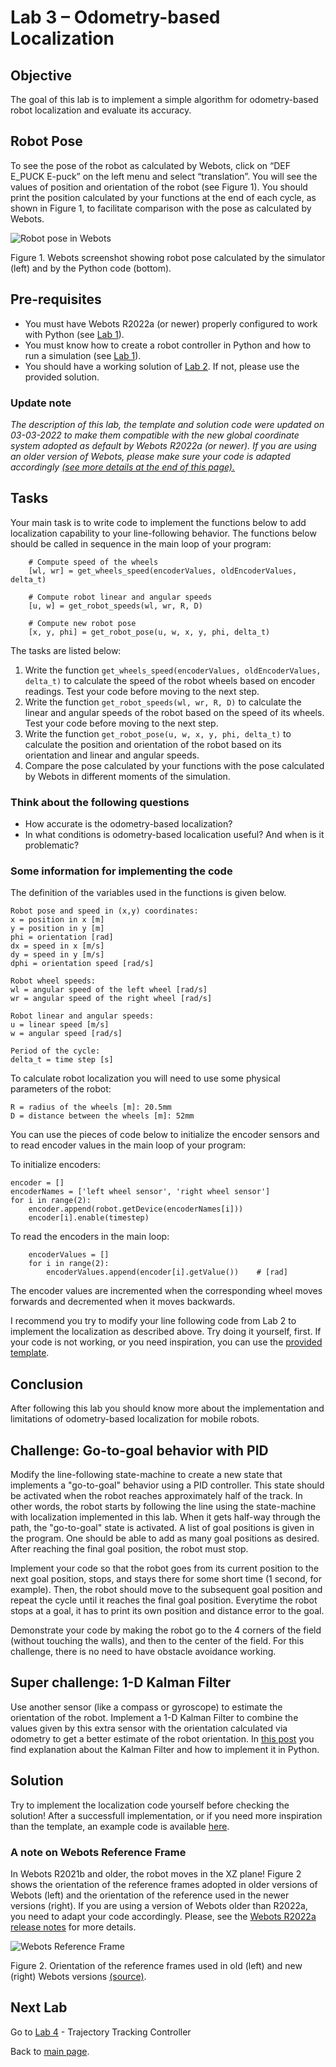 # Lab 3 – Odometry-based Localization

## Objective
The goal of this lab is to implement a simple algorithm for odometry-based robot localization and evaluate its accuracy.

## Robot Pose
To see the pose of the robot as calculated by Webots, click on “DEF E_PUCK E-puck” on the left menu and select “translation”. You will see the values of position and orientation of the robot (see Figure 1). You should print the position calculated by your functions at the end of each cycle, as shown in Figure 1, to facilitate comparison with the pose as calculated by Webots.

![Robot pose in Webots](../Lab3/Webots_robot_pose.png)

Figure 1. Webots screenshot showing robot pose calculated by the simulator (left) and by the Python code (bottom).

## Pre-requisites
* You must have Webots R2022a (or newer) properly configured to work with Python (see [Lab 1](../Lab1/ReadMe.md)).
* You must know how to create a robot controller in Python and how to run a simulation (see [Lab 1](../Lab1/ReadMe.md)). 
* You should have a working solution of [Lab 2](../Lab2/ReadMe.md). If not, please use the provided solution. 

### Update note
_The description of this lab, the template and solution code were updated on 03-03-2022 to make them compatible with the new global coordinate system adopted as default by Webots R2022a (or newer). If you are using an older version of Webots, please make sure your code is adapted accordingly [(see more details at the end of this page).](#a-note-on-webots-reference-frame)_

## Tasks
Your main task is to write code to implement the functions below to add localization capability to your line-following behavior. The functions below should be called in sequence in the main loop of your program:
```
    # Compute speed of the wheels
    [wl, wr] = get_wheels_speed(encoderValues, oldEncoderValues, delta_t)
    
    # Compute robot linear and angular speeds
    [u, w] = get_robot_speeds(wl, wr, R, D)
    
    # Compute new robot pose
    [x, y, phi] = get_robot_pose(u, w, x, y, phi, delta_t)
```

The tasks are listed below:

1. Write the function `get_wheels_speed(encoderValues, oldEncoderValues, delta_t)` to calculate the speed of the robot wheels based on encoder readings. Test your code before moving to the next step.
2. Write the function `get_robot_speeds(wl, wr, R, D)` to calculate the linear and angular speeds of the robot based on the speed of its wheels. Test your code before moving to the next step.
3. Write the function `get_robot_pose(u, w, x, y, phi, delta_t)` to calculate the position and orientation of the robot based on its orientation and linear and angular speeds.
4. Compare the pose calculated by your functions with the pose calculated by Webots in different moments of the simulation. 

### Think about the following questions

* How accurate is the odometry-based localization?
* In what conditions is odometry-based localication useful? And when is it problematic?

### Some information for implementing the code
The definition of the variables used in the functions is given below.

```
Robot pose and speed in (x,y) coordinates:
x = position in x [m]
y = position in y [m]
phi = orientation [rad]
dx = speed in x [m/s]
dy = speed in y [m/s]
dphi = orientation speed [rad/s]

Robot wheel speeds:
wl = angular speed of the left wheel [rad/s]
wr = angular speed of the right wheel [rad/s]

Robot linear and angular speeds:
u = linear speed [m/s]
w = angular speed [rad/s]

Period of the cycle:
delta_t = time step [s]
```

To calculate robot localization you will need to use some physical parameters of the robot:

```
R = radius of the wheels [m]: 20.5mm 
D = distance between the wheels [m]: 52mm 
```

You can use the pieces of code below to initialize the encoder sensors and to read encoder values in the main loop of your program:

To initialize encoders:
```
encoder = []
encoderNames = ['left wheel sensor', 'right wheel sensor']
for i in range(2):
    encoder.append(robot.getDevice(encoderNames[i]))
    encoder[i].enable(timestep)
```

To read the encoders in the main loop:
```
    encoderValues = []
    for i in range(2):
        encoderValues.append(encoder[i].getValue())    # [rad]
```
The encoder values are incremented when the corresponding wheel moves forwards and decremented when it moves backwards.

I recommend you try to modify your line following code from Lab 2 to implement the localization as described above. Try doing it yourself, first. If your code is not working, or you need inspiration, you can use the [provided template](../Lab3/lab3_template.py). 

## Conclusion
After following this lab you should know more about the implementation and limitations of odometry-based localization for mobile robots.

## Challenge: Go-to-goal behavior with PID
Modify the line-following state-machine to create a new state that implements a "go-to-goal" behavior using a PID controller. This state should be activated when the robot reaches approximately half of the track. In other words, the robot starts by following the line using the state-machine with localization implemented in this lab. When it gets half-way through the path, the "go-to-goal" state is activated. A list of goal positions is given in the program. One should be able to add as many goal positions as desired. After reaching the final goal position, the robot must stop.

Implement your code so that the robot goes from its current position to the next goal position, stops, and stays there for some short time (1 second, for example). Then, the robot should move to the subsequent goal position and repeat the cycle until it reaches the final goal position. Everytime the robot stops at a goal, it has to print its own position and distance error to the goal.

Demonstrate your code by making the robot go to the 4 corners of the field (without touching the walls), and then to the center of the field. For this challenge, there is no need to have obstacle avoidance working.

## Super challenge: 1-D Kalman Filter
Use another sensor (like a compass or gyroscope) to estimate the orientation of the robot. Implement a 1-D Kalman Filter to combine the values given by this extra sensor with the orientation calculated via odometry to get a better estimate of the robot orientation. In [this post](https://medium.com/analytics-vidhya/kalman-filters-a-step-by-step-implementation-guide-in-python-91e7e123b968) you find explanation about the Kalman Filter and how to implement it in Python. 

## Solution
Try to implement the localization code yourself before checking the solution! After a successfull implementation, or if you need more inspiration than the template, an example code is available [here](../Lab3/line_following_with_localization.py).

### A note on Webots Reference Frame
In Webots R2021b and older, the robot moves in the XZ plane! Figure 2 shows the orientation of the reference frames adopted in older versions of Webots (left) and the orientation of the reference used in the newer versions (right). If you are using a version of Webots older than R2022a, you need to adapt your code accordingly. Please, see the [Webots R2022a release notes](https://cyberbotics.com/doc/blog/Webots-2022-a-release) for more details.

![Webots Reference Frame](https://raw.githubusercontent.com/cyberbotics/webots/released/docs/blog/images/flu-enu.png) 

Figure 2. Orientation of the reference frames used in old (left) and new (right) Webots versions [(source)](https://cyberbotics.com/doc/blog/Webots-2022-a-release).

## Next Lab
Go to [Lab 4](../Lab4/ReadMe.md) - Trajectory Tracking Controller

Back to [main page](../README.md).
